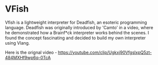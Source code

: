 # VFish
Vfish is a lightweight interpreter for Deadfish, an esoteric programming language. Deadfish was originally introduced by 'Camto' in a video, where he demonstrated how a Brainf*ck interpreter works behind the scenes. I found the concept fascinating and decided to build my own interpreter using Vlang.

Here is the orignal video - https://youtube.com/clip/Ugkxj90VfgslxpQ5zt-484MXHf9wp6q-0TcA
